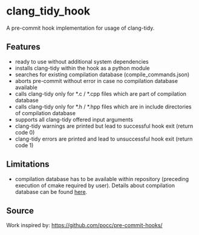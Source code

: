 # clang_tidy_hook
A pre-commit hook implementation for usage of clang-tidy.

## Features
- ready to use without additional system dependencies
- installs clang-tidy within the hook as a python module
- searches for existing compilation database (compile_commands.json)
- aborts pre-commit without error in case no compilation database available
- calls clang-tidy only for *.c / *.cpp files which are part of compilation database
- calls clang-tidy only for *.h / *.hpp files which are in include directories of compilation database
- supports all clang-tidy offered input arguments
- clang-tidy warnings are printed but lead to successful hook exit (return code 0)
- clang-tidy errors are printed and lead to unsuccessful hook exit (return code 1)

## Limitations
- compilation database has to be available within repository (preceding execution of cmake required by user). Details about compilation database can be found [here](https://clang.llvm.org/docs/JSONCompilationDatabase.html).

## Source
Work inspired by:
https://github.com/pocc/pre-commit-hooks/
